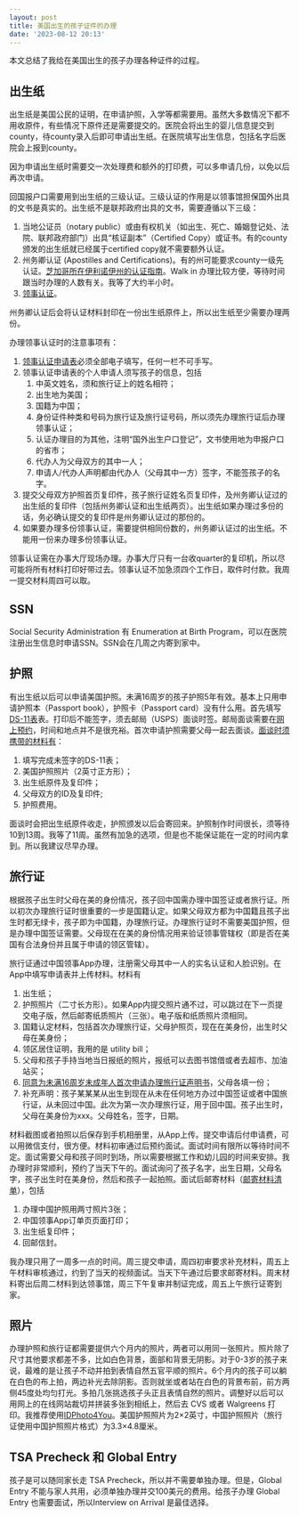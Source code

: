 ```yaml
---
layout: post
title: 美国出生的孩子证件的办理
date: '2023-08-12 20:13'
---
```


本文总结了我给在美国出生的孩子办理各种证件的过程。

## 出生纸

出生纸是美国公民的证明，在申请护照，入学等都需要用。虽然大多数情况下都不用收原件，有些情况下原件还是需要提交的。医院会将出生的婴儿信息提交到county，待county录入后即可申请出生纸。在医院填写出生信息，包括名字后医院会上报到county。

因为申请出生纸时需要交一次处理费和额外的打印费，可以多申请几份，以免以后再次申请。

回国报户口需要用到出生纸的三级认证。三级认证的作用是以领事馆担保国外出具的文书是真实的。出生纸不是联邦政府出具的文书，需要遵循以下三级：

1. 当地公证员（notary public）或由有权机关（如出生、死亡、婚姻登记处、法院、联邦政府部门）出具“核证副本”（Certified Copy）或证书。有的county颁发的出生纸就已经属于certified copy就不需要额外认证。
2. 州务卿认证 (Apostilles and Certifications)。有的州可能要求county一级先认证。[芝加哥所在伊利诺伊州的认证指南](https://www.ilsos.gov/departments/index/apostilles.html)。Walk in 办理比较方便，等待时间跟当时办理的人数有关。我等了大约半小时。
3. [领事认证](http://chicago.china-consulate.gov.cn/qzhz/gz/202107/t20210709_9017816.htm)。

州务卿认证后会将认证材料封印在一份出生纸原件上，所以出生纸至少需要办理两份。

办理领事认证时的注意事项有：

1. [领事认证申请表](http://chicago.china-consulate.gov.cn/qzhz/gz/202107/P020210816059577050341.pdf)必须全部电子填写，任何一栏不可手写。
2. 领事认证申请表的个人申请人须写孩子的信息，包括
   1. 中英文姓名，须和旅行证上的姓名相符；
   2. 出生地为美国；
   3. 国籍为中国；
   4. 身份证件种类和号码为旅行证及旅行证号码，所以须先办理旅行证后办理领事认证；
   5. 认证办理目的为其他，注明“国外出生户口登记”，文书使用地为申报户口的省市；
   6. 代办人为父母双方的其中一人；
   7. 申请人/代办人声明都由代办人（父母其中一方）签字，不能签孩子的名字。
3. 提交父母双方护照首页复印件，孩子旅行证姓名页复印件，及州务卿认证过的出生纸的复印件（包括州务卿认证和出生纸两页）。出生纸如果办理过多份的话，务必确认提交的复印件是州务卿认证过的那份的。
4. 如果要办理多份领事认证，需要提供相同份数的，州务卿认证过的出生纸。不能用一份来办理多份领事认证。

领事认证需在办事大厅现场办理。办事大厅只有一台收quarter的复印机，所以尽可能将所有材料打印好带过去。领事认证不加急须四个工作日，取件时付款。我周一提交材料周四可以取。

## SSN

Social Security Administration 有 Enumeration at Birth Program，可以在医院注册出生信息时申请SSN。SSN会在几周之内寄到家中。

## 护照

有出生纸以后可以申请美国护照。未满16周岁的孩子护照5年有效。基本上只用申请护照本（Passport book），护照卡（Passport card）没有什么用。首先填写[DS-11表](https://pptform.state.gov/?Submit2=Complete+Online+%26+Print)表。打印后不能签字，须去邮局（USPS）面谈时签。邮局面谈需要在[网上预约](https://tools.usps.com/rcas.htm)，时间和地点并不是很充裕。首次申请护照需要父母一起去面谈。[面谈时须携带的材料有](https://travel.state.gov/content/travel/en/passports/need-passport/apply-in-person.html)：

1. 填写完成未签字的DS-11表；
2. 美国护照照片（2英寸正方形）；
3. 出生纸原件及复印件；
4. 父母双方的ID及复印件;
5. 护照费用。

面谈时会把出生纸原件收走，护照颁发以后会寄回来。护照制作时间很长，须等待10到13周。我等了11周。虽然有加急的选项，但是也不能保证能在一定的时间内拿到。所以我建议尽早办理。

## 旅行证

根据孩子出生时父母在美的身份情况，孩子回中国需办理中国签证或者旅行证。所以初次办理旅行证时很重要的一步是国籍认定。如果父母双方都为中国籍且孩子出生时都无绿卡，孩子即为中国籍，办理旅行证。办理旅行证时不需要美国护照，但是办理中国签证需要。父母现在在美的身份情况用来验证领事管辖权（即是否在美国有合法身份并且属于申请的领区管辖）。

旅行证通过中国领事App办理，注册需父母其中一人的实名认证和人脸识别。在App中填写申请表并上传材料。材料有

1. 出生纸；
2. 护照照片（二寸长方形）。如果App内提交照片通不过，可以跳过在下一页提交电子版，然后邮寄纸质照片（三张）。电子版和纸质照片须相同。
3. 国籍认定材料，包括首次办理旅行证，父母护照页，现在在美身份，出生时父母在美身份；
4. 领区居住证明，我用的是 utility bill；
5. 父母和孩子手持当地当日报纸的照片，报纸可以去图书馆借或者去超市、加油站买；
6. [同意为未满16周岁未成年人首次申请办理旅行证声明书](http://chicago.china-consulate.gov.cn/chn/qzhz/bgxz/hzlxzbg/202108/P020210911827013579566.pdf)，父母各填一份；
7. 补充声明：孩子某某某从出生到现在从未在任何地方办过中国签证或者中国旅行证，从未回过中国。此次为第一次办理旅行证，用于回中国。孩子出生时，父母在美身份为xxx。父母姓名，签字，日期。

材料截图或者拍照以后保存到手机相册里，从App上传。提交申请后付申请费，可以用微信支付，很方便。材料初审通过后预约面试。面试时间有限所以等待时间不定。面试需要父母和孩子同时到场，所以需要根据工作和幼儿园的时间来安排。我办理时非常顺利，预约了当天下午的。面试询问了孩子名字，出生日期，父母名字，孩子出生时在美身份，然后和孩子一起拍照。面试后邮寄材料（[邮寄材料清单](http://chicago.china-consulate.gov.cn/qzhz/hz/sxcl/202212/t20221223_10994099.htm)），包括

1. 办理中国护照用两寸照片3张；
2. 中国领事App订单页页面打印；
3. 出生纸复印件；
4. 回邮信封。

我办理只用了一周多一点的时间。周三提交申请，周四初审要求补充材料，周五上午材料审核通过，约到了当天的视频面试。当天下午通过后要求邮寄材料。周末材料寄出后周二材料到达领事馆，周三下午复审并制证完成，周五上午旅行证寄到家。

## 照片

办理护照和旅行证都需要提供六个月内的照片，两者可以用同一张照片。照片除了尺寸其他要求都差不多，比如白色背景，面部和背景无阴影。对于0-3岁的孩子来说，最难的是让孩子不动并拍到表情自然五官平顺的照片。6个月内的孩子可以躺在白色的布上拍，两边补光去除阴影。否则就坐或者站在白色的背景布前，前方两侧45度处均匀打光。多拍几张挑选孩子头正且表情自然的照片。调整好以后可以用网上的在线网站裁切并拼装多张到相纸上，然后去 CVS 或者 Walgreens 打印。我推荐使用[IDPhoto4You](https://www.idphoto4you.com/)。美国护照照片为2×2英寸，中国护照照片（旅行证使用中国护照照片格式）为3.3×4.8厘米。

## TSA Precheck 和 Global Entry

孩子是可以随同家长走 TSA Precheck，所以并不需要单独办理。但是，Global Entry 不能与家人共用，必须单独办理并交100美元的费用。给孩子办理 Global Entry 也需要面试，所以Interview on Arrival 是最佳选择。

